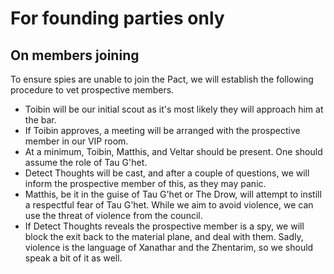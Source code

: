 # For founding parties only

## On members joining

To ensure spies are unable to join the Pact, we will establish the following procedure to vet prospective members.
- Toibin will be our initial scout as it's most likely they will approach him at the bar.
- If Toibin approves, a meeting will be arranged with the prospective member in our VIP room.
- At a minimum, Toibin, Matthis, and Veltar should be present. One should assume the role of Tau G'het.
- Detect Thoughts will be cast, and after a couple of questions, we will inform the prospective member of this, as they may panic.
- Matthis, be it in the guise of Tau G'het or The Drow, will attempt to instill a respectful fear of Tau G'het. While we aim to avoid violence, we can use the threat of violence from the council.
- If Detect Thoughts reveals the prospective member is a spy, we will block the exit back to the material plane, and deal with them. Sadly, violence is the language of Xanathar and the Zhentarim, so we should speak a bit of it as well.
